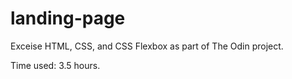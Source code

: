 # landing-page
Exceise HTML, CSS, and CSS Flexbox as part of The Odin project.

Time used: 3.5 hours.
